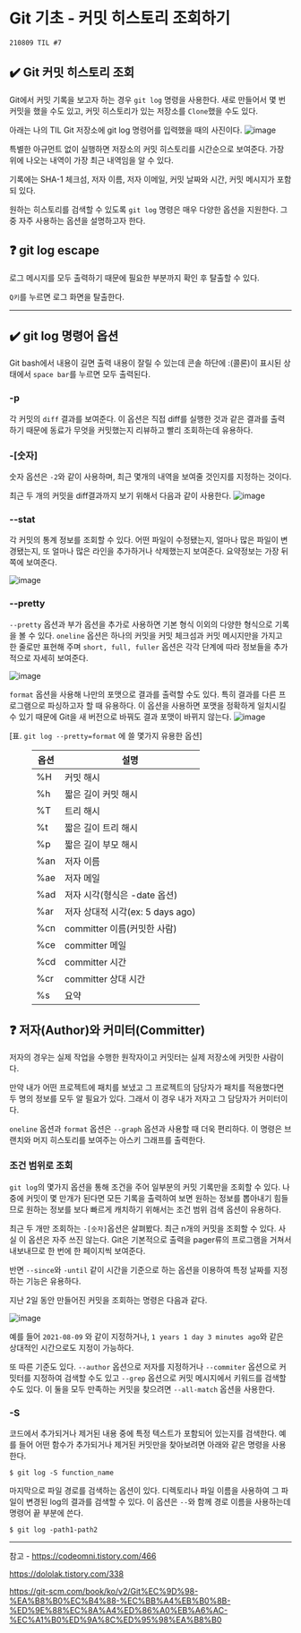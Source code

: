 # Git 기초 - 커밋 히스토리 조회하기
```
210809 TIL #7
```
## ✔️ Git 커밋 히스토리 조회
Git에서 커밋 기록을 보고자 하는 경우 `git log` 명령을 사용한다. 새로 만들어서 몇 번 커밋을 했을 수도 있고, 커밋 히스토리가 있는 저장소를 `Clone`했을 수도 있다.

아래는 나의 TIL Git 저장소에 git log 명령어를 입력했을 때의 사진이다.
![image](https://user-images.githubusercontent.com/78305431/128635289-2d9f9da1-b108-47ee-bcda-ebd9aad5d235.png)

특별한 아규먼트 없이 실행하면 저장소의 커밋 히스토리를 시간순으로 보여준다. 가장 위에 나오는 내역이 가장 최근 내역임을 알 수 있다.

기록에는 SHA-1 체크섬, 저자 이름, 저자 이메일, 커밋 날짜와 시간, 커밋 메시지가 포함되 있다.

원하는 히스토리를 검색할 수 있도록 `git log` 명령은 매우 다양한 옵션을 지원한다. 그 중 자주 사용하는 옵션을 설명하고자 한다.

## ❓ git log escape
로그 메시지를 모두 출력하기 때문에 필요한 부분까지 확인 후 탈출할 수 있다. 

`Q키`를 누르면 로그 화면을 탈출한다.

***
## ✔️ git log 명령어 옵션
Git bash에서 내용이 길면 출력 내용이 잘릴 수 있는데 콘솔 하단에 :(콜론)이 표시된 상태에서 `space bar`를 누르면 모두 출력된다.

### **-p**
각 커밋의 `diff` 결과를 보여준다. 이 옵션은 직접 diff를 실행한 것과 같은 결과를 출력하기 때문에 동료가 무엇을 커밋했는지 리뷰하고 빨리 조회하는데 유용하다. 

### **-[숫자]**
숫자 옵션은 `-2`와 같이 사용하며, 최근 몇개의 내역을 보여줄 것인지를 지정하는 것이다.

최근 두 개의 커밋을 diff결과까지 보기 위해서 다음과 같이 사용한다.
![image](https://user-images.githubusercontent.com/78305431/128635652-8055194b-fabf-4734-ab2a-933462a02b3d.png)

### **--stat**
각 커밋의 통계 정보를 조회할 수 있다. 어떤 파일이 수정됐는지, 얼마나 많은 파일이 변경됐는지, 또 얼마나 많은 라인을 추가하거나 삭제했는지 보여준다. 요약정보는 가장 뒤쪽에 보여준다.

![image](https://user-images.githubusercontent.com/78305431/128635808-b943139f-4700-48c9-a994-4f2d0fe7302f.png)

### **--pretty**
`--pretty` 옵션과 부가 옵션을 추가로 사용하면 기본 형식 이외의 다양한 형식으로 기록을 볼 수 있다. `oneline` 옵션은 하나의 커밋을 커밋 체크섬과 커밋 메시지만을 가지고 한 줄로만 표현해 주며 `short, full, fuller` 옵션은 각각 단계에 따라 정보들을 추가적으로 자세히 보여준다.

![image](https://user-images.githubusercontent.com/78305431/128636008-958218f3-fd86-497e-a1a1-46f8d5a0e56e.png)

`format` 옵션을 사용해 나만의 포맷으로 결과를 출력할 수도 있다. 특히 결과를 다른 프로그램으로 파싱하고자 할 때 유용하다. 이 옵션을 사용하면 포맷을 정확하게 일치시킬 수 있기 때문에 Git을 새 버전으로 바꿔도 결과 포맷이 바뀌지 않는다. 
![image](https://user-images.githubusercontent.com/78305431/128636133-7c3811d8-a77b-48ad-a3a7-9348cdc9f6d8.png)

[표. `git log --pretty=format` 에 쓸 몇가지 유용한 옵션]
<figure>
    <table>
        <thead>
            <tr>
                <th>옵션</th>
                <th>설명</th>
            </tr>
        </thead>
        <tbody>
            <tr>
                <td>%H</td>
                <td>커밋 해시</td>
            </tr>
            <tr>
                <td>%h</td>
                <td>짧은 길이 커밋 해시</td>
            </tr>
            <tr>
                <td>%T</td>
                <td>트리 해시</td>
            </tr>
            <tr>
                <td>%t</td>
                <td>짧은 길이 트리 해시</td>
            </tr>
            <tr>
                <td>%p</td>
                <td>짧은 길이 부모 해시</td>
            </tr>
            <tr>
                <td>%an</td>
                <td>저자 이름</td>
            </tr>
            <tr>
                <td>%ae</td>
                <td>저자 메일</td>
            </tr>
            <tr>
                <td>%ad</td>
                <td>저자 시각(형식은 -date 옵션)</td>
            </tr>
            <tr>
                <td>%ar</td>
                <td>저자 상대적 시각(ex: 5 days ago)</td>
            </tr>
            <tr>
                <td>%cn</td>
                <td>committer 이름(커밋한 사람)</td>
            </tr>
            <tr>
                <td>%ce</td>
                <td>committer 메일</td>
            </tr>
            <tr>
                <td>%cd</td>
                <td>committer 시간</td>
            </tr>
            <tr>
                <td>%cr</td>
                <td>committer 상대 시간</td>
            </tr>
            <tr>
                <td>%s</td>
                <td>요약</td>
            </tr>
        </tbody>
    </table>
</figure>

## ❓ 저자(Author)와 커미터(Committer)
저자의 경우는 실제 작업을 수행한 원작자이고 커밋터는 실제 저장소에 커밋한 사람이다. 

만약 내가 어떤 프로젝트에 패치를 보냈고 그 프로젝트의 담당자가 패치를 적용했다면 두 명의 정보를 모두 알 필요가 있다. 그래서 이 경우 내가 저자고 그 담당자가 커미터이다.

`oneline` 옵션과 `format` 옵션은 `--graph` 옵션과 사용할 때 더욱 편리하다. 이 명령은 브랜치와 머지 히스토리를 보여주는 아스키 그래프를 출력한다. 

### **조건 범위로 조회**
`git log`의 몇가지 옵션을 통해 조건을 주어 일부분의 커밋 기록만을 조회할 수 있다. 나중에 커밋이 몇 만개가 된다면 모든 기록을 출력하여 보면 원하는 정보를 뽑아내기 힘들므로 원하는 정보를 보다 빠르게 캐치하기 위해서는 조건 범위 검색 옵션이 유용하다.

최근 두 개만 조회하는 `-[숫자]`옵션은 살펴봤다. 최근 n개의 커밋을 조회할 수 있다. 사실 이 옵션은 자주 쓰진 않는다. Git은 기본적으로 출력을 pager류의 프로그램을 거쳐서 내보내므로 한 번에 한 페이지씩 보여준다.

반면 `--since`와 `-until` 같이 시간을 기준으로 하는 옵션을 이용하여 특정 날짜를 지정하는 기능은 유용하다.

지난 2일 동안 만들어진 커밋을 조회하는 명령은 다음과 같다.

![image](https://user-images.githubusercontent.com/78305431/128636657-a8f24346-031c-4040-aa0b-34e2abe536d3.png)

예를 들어 `2021-08-09` 와 같이 지정하거나, `1 years 1 day 3 minutes ago`와 같은 상대적인 시간으로도 지정이 가능하다.

또 따른 기준도 있다. `--author` 옵션으로 저자를 지정하거나 `--commiter` 옵션으로 커밋터를 지정하여 검색할 수도 있고 `--grep` 옵션으로 커밋 메시지에서 키워드를 검색할 수도 있다. 이 둘을 모두 만족하는 커밋을 찾으려면 `--all-match` 옵션을 사용한다.

### **-S**
코드에서 추가되거나 제거된 내용 중에 특정 텍스트가 포함되어 있는지를 검색한다. 예를 들어 어떤 함수가 추가되거나 제거된 커밋만을 찾아보려면 아래와 같은 명령을 사용한다.
```
$ git log -S function_name
```

마지막으로 파일 경로를 검색하는 옵션이 있다. 디렉토리나 파일 이름을 사용하여 그 파일이 변경된 log의 결과를 검색할 수 있다. 이 옵션은 `--`와 함께 경로 이름을 사용하는데 명령어 끝 부분에 쓴다.
```
$ git log -path1-path2
```
***
참고 - https://codeomni.tistory.com/466

https://dololak.tistory.com/338

https://git-scm.com/book/ko/v2/Git%EC%9D%98-%EA%B8%B0%EC%B4%88-%EC%BB%A4%EB%B0%8B-%ED%9E%88%EC%8A%A4%ED%86%A0%EB%A6%AC-%EC%A1%B0%ED%9A%8C%ED%95%98%EA%B8%B0